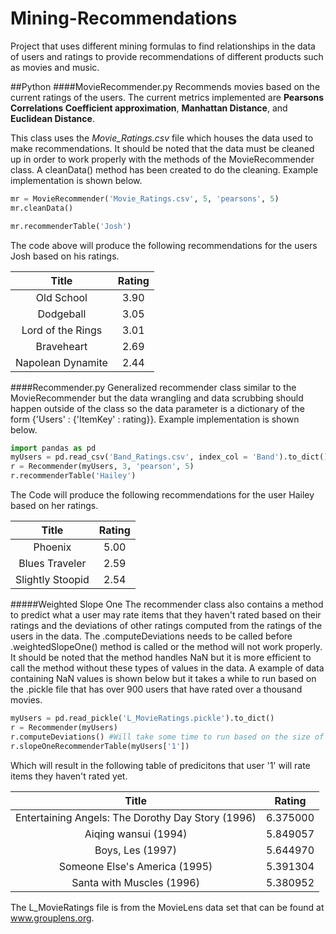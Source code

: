 # Mining-Recommendations
Project that uses different mining formulas to find relationships in the data of users and ratings to provide recommendations of different products such as movies and music. 

##Python
####MovieRecommender.py
Recommends movies based on the current ratings of the users. The current metrics implemented are **Pearsons Correlations Coefficient approximation**, **Manhattan Distance**, and **Euclidean Distance**.

This class uses the *Movie_Ratings.csv* file which houses the data used to make recommendations. It should be noted that the data must be cleaned up in order to work properly with the methods of the MovieRecommender class. A cleanData() method has been created to do the cleaning. Example implementation is shown below.

```python
mr = MovieRecommender('Movie_Ratings.csv', 5, 'pearsons', 5)
mr.cleanData()

mr.recommenderTable('Josh')
```
The code above will produce the following recommendations for the users Josh based on his ratings.

|Title   |     Rating|
|:--------:|:-----------:|
|Old School          | 3.90|
|Dodgeball           | 3.05|
|Lord of the Rings   | 3.01|
|Braveheart          | 2.69|
|Napolean Dynamite   | 2.44|

####Recommender.py
Generalized recommender class similar to the MovieRecommender but the data wrangling and data scrubbing should happen outside of the class so the data parameter is a dictionary of the form {'Users' : {'ItemKey' : rating}}. Example implementation is shown below.
```python
import pandas as pd
myUsers = pd.read_csv('Band_Ratings.csv', index_col = 'Band').to_dict()
r = Recommender(myUsers, 3, 'pearson', 5)
r.recommenderTable('Hailey')
```
The Code will produce the following recommendations for the user Hailey based on her ratings.
                 
|Title           |  Rating |
|:--------------:|:--------:|
|Phoenix          |  5.00 |
|Blues Traveler   |  2.59 |
|Slightly Stoopid |  2.54 |

#####Weighted Slope One
The recommender class also contains a method to predict what a user may rate items that they haven't rated based on their ratings and the deviations of other ratings computed from the ratings of the users in the data. The .computeDeviations needs to be called before .weightedSlopeOne() method is called or the method will not work properly. It should be noted that the method handles NaN but it is more efficient to call the method without these types of values in the data. A example of data containing NaN values is shown below but it takes a while to run based on the .pickle file that has over 900 users that have rated over a thousand movies.
```python
myUsers = pd.read_pickle('L_MovieRatings.pickle').to_dict()
r = Recommender(myUsers)
r.computeDeviations() #Will take some time to run based on the size of L_MovieRatings.pickle
r.slopeOneRecommenderTable(myUsers['1'])
```
Which will result in the following table of predicitons that user '1' will rate items they haven't rated yet.

|Title                                            |  Rating  |
|:-----------------------------------------------:|:--------:|                                                      
|Entertaining Angels: The Dorothy Day Story (1996)|  6.375000|
|Aiqing wansui (1994)                             |  5.849057|
|Boys, Les (1997)                                 |  5.644970|
|Someone Else's America (1995)                    |  5.391304|
|Santa with Muscles (1996)                        |  5.380952|


The L_MovieRatings file is from the MovieLens data set that can be found at www.grouplens.org.


